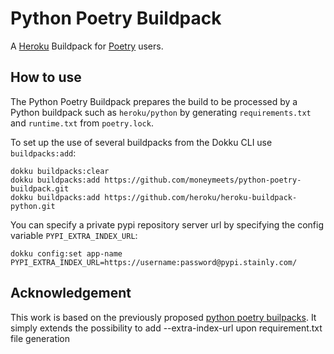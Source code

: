 # Python Poetry Buildpack

A [Heroku](https://devcenter.heroku.com/) Buildpack for [Poetry](https://github.com/python-poetry/poetry) users.

## How to use

The Python Poetry Buildpack prepares the build to be processed by a Python buildpack such as `heroku/python` by generating `requirements.txt` and `runtime.txt` from `poetry.lock`.

To set up the use of several buildpacks from the Dokku CLI use `buildpacks:add`:

```
dokku buildpacks:clear
dokku buildpacks:add https://github.com/moneymeets/python-poetry-buildpack.git
dokku buildpacks:add https://github.com/heroku/heroku-buildpack-python.git
```

You can specify a private pypi repository server url by specifying the config variable `PYPI_EXTRA_INDEX_URL`:
```
dokku config:set app-name PYPI_EXTRA_INDEX_URL=https://username:password@pypi.stainly.com/
```

## Acknowledgement

This work is based on the previously proposed [python poetry builpacks](https://github.com/moneymeets/python-poetry-buildpack). It simply extends the possibility to add --extra-index-url upon requirement.txt file generation